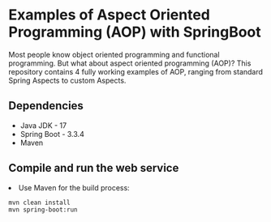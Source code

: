 # Examples of Aspect Oriented Programming (AOP) with SpringBoot

Most people know object oriented programming and functional programming. But what about aspect oriented programming (AOP)?
This repository contains 4 fully working examples of AOP, ranging from standard Spring Aspects to custom Aspects.

## Dependencies
<ul><li>Java JDK - 17</li>
<li>Spring Boot - 3.3.4</li>
<li>Maven</li>
</ul>

## Compile and run the web service
<li>Use Maven for the build process:</li>

```shell
mvn clean install
mvn spring-boot:run
```


